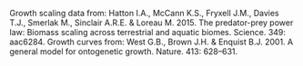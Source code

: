 Growth scaling data from: Hatton I.A., McCann K.S., Fryxell J.M., Davies T.J., Smerlak M., Sinclair A.R.E. & Loreau M. 2015. The predator-prey power law: Biomass scaling across terrestrial and aquatic biomes. Science. 349: aac6284. 
Growth curves from: West G.B., Brown J.H. & Enquist B.J. 2001. A general model for ontogenetic growth. Nature. 413: 628–631. 
